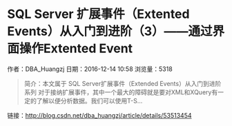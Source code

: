 # SQL Server 扩展事件（Extented Events）从入门到进阶（3）——通过界面操作Extented Event
作者：DBA_Huangzj
日期：2016-12-14 10:58
浏览量：5318
> 简介：本文属于 SQL Server扩展事件（Extended Events）从入门到进阶 系列	对于接纳扩展事件，其中一个最大的障碍就是要对XML和XQuery有一定的了解以便分析数据。我们可以使用T-S...

 链接：http://blog.csdn.net/dba_huangzj/article/details/53513454
